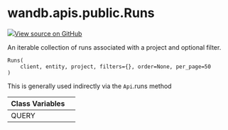 # wandb.apis.public.Runs

[![](https://www.tensorflow.org/images/GitHub-Mark-32px.png)View source on GitHub](https://www.github.com/wandb/client/tree/v0.10.31.dev1/wandb/apis/public.py#L744-L846)

An iterable collection of runs associated with a project and optional filter.

```text
Runs(
    client, entity, project, filters={}, order=None, per_page=50
)
```

This is generally used indirectly via the `Api`.runs method

| Class Variables |  |
| :--- | :--- |
|  QUERY |  |

